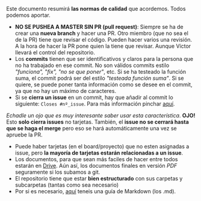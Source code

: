 Este documento resumirá **las normas de calidad** que acordemos. Todos podemos aportar.

- **NO SE PUSHEA A MASTER SIN PR (pull request)**: Siempre se ha de crear una **nueva branch** y hacer una PR. Otro miembro (que no sea el de la PR) tiene que revisar el código. Pueden hacer varios una revisión. A la hora de hacer la PR pone quien la tiene que revisar. Aunque Víctor llevará el control del repositorio.
- Los **commits** tienen que ser identificativos y claros para la persona que no ha trabajado en ese commit. No son válidos commits estilo _"funciona", "fix", "no se que poner"_, etc. Si se ha testeado la función suma, el commit podrá ser del estilo _"testeada función suma"_. Si se quiere, se puede poner tanta información como se desee en el commit, ya que no hay un máximo de caracteres.
- Si se **cierra un issue** en un commit, hay que añadir al commit lo siguiente: `Closes #nº_issue`. Para más información pinchar [aquí](https://help.github.com/en/articles/closing-issues-using-keywords). 

_Echadle un ojo que es muy interesante saber usar esta característica_. **OJO!** Esto **solo cierra issues** no tarjetas. También, el **issue no se cerrará hasta que se haga el merge** pero eso se hará automáticamente una vez se apruebe la PR.
- Puede haber tarjetas (en el board/proyecto) que no esten asignadas a issue, pero **la mayoría de tarjetas estarán relacionadas a un issue**.
- Los documentos, para que sean más faciles de hacer entre todos estarán en [Drive](https://drive.google.com/drive/folders/11TI6JH4CGTRb-80Cpk__9QrWz_RezDju?usp=sharing). Aún así, los documentos finales en versión _PDF_ seguramente si los subamos a git.
- El repositorio tiene que estar **bien estructurado** con sus carpetas y subcarpetas (tantas como sea necesario)
- Por si es necesario, [aquí](https://www.markdownguide.org/) teneis una guía de Markdown (los .md).
